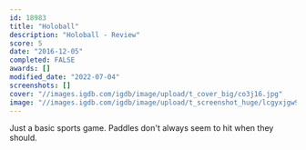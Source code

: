 ```yaml
---
id: 18983
title: "Holoball"
description: "Holoball - Review"
score: 5
date: "2016-12-05"
completed: FALSE
awards: []
modified_date: "2022-07-04"
screenshots: []
cover: "//images.igdb.com/igdb/image/upload/t_cover_big/co3j16.jpg"
image: "//images.igdb.com/igdb/image/upload/t_screenshot_huge/lcgyxjgw9t1lah3gq7dv.jpg"
---
```

Just a basic sports game. Paddles don't always seem to hit when they should.